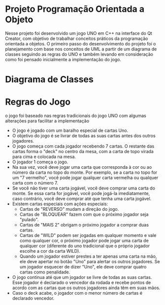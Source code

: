 # Projeto Programação Orientada a Objeto

Nesse projeto foi desenvolvido um jogo UNO em C++ na interface do Qt Creator, com objetivo de trabalhar conceitos práticos da programação orientada a objetos. O primeiro passo do desenvolvimento do projeto foi o planejamento com base nos conceitos de UML a partir de um diagrama de classes seguindo as regras do UNO e também levando em consideração como foi pensado inicialmente a implementação do jogo.

# Diagrama de Classes

# Regras do Jogo

o jogo foi baseado nas regras tradicionais do jogo UNO com algumas alterações para facilitar a implementação

- O jogo é jogado com um baralho especial de cartas Uno.
- O objetivo do jogo é se livrar de todas as suas cartas antes dos outros jogadores.
- O jogo começa com cada jogador recebendo 7 cartas. O restante das cartas forma o "deck" no centro da mesa, com a carta de topo virada para cima e colocada na mesa.
- O jogador 1 começa o jogo.
- Na sua vez, você deve jogar uma carta que corresponda à cor ou ao número da carta no topo do monte. Por exemplo, se a carta no topo for um "7 vermelho", você pode jogar qualquer carta vermelha ou qualquer carta com o número 7.
- Se você não tiver uma carta jogável, você deve comprar uma carta do monte. Se essa carta for jogável, você pode jogá-la imediatamente, caso contrário, você deve comprar até que tenha uma carta jogável.
- Existem cartas especiais com ações especiais:
  - Cartas de "REVERSO" mudam a direção do jogo.
  - Cartas de "BLOQUEAR" fazem com que o próximo jogador seja "pulado".
  - Cartas de "MAIS 2" obrigam o próximo jogador a comprar duas cartas.
  - Cartas de "WILD" podem ser jogadas em qualquer momento e vale como qualquer cor, o próximo jogador pode jogar uma carta de qualquer cor (diferente do uno tradicional que o próprio jogador escolhe a cor da carta WILD).
  - Quando um jogador estiver prestes a ter apenas uma carta na mão, ele deve apertar no botão "Uno" para alertar os outros jogadores. Se um jogador esquecer de dizer "Uno", ele deve comprar quatro cartas como penalidade.
- O jogo continua até que um jogador se livre de todas as suas cartas. Esse jogador é declarado o vencedor da rodada e recebe pontos de acordo com as cartas que os outros jogadores ainda têm em suas mãos.
- Caso o deck acabe, o jogador com o menor número de cartas é declarado vencedor.
